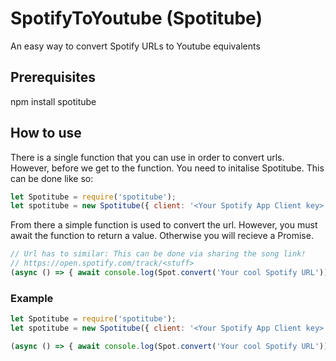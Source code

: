 # SpotifyToYoutube (Spotitube)
An easy way to convert Spotify URLs to Youtube equivalents

## Prerequisites
npm install spotitube

## How to use
There is a single function that you can use in order to convert urls.
However, before we get to the function. You need to initalise Spotitube. This can be done like so:

```js
let Spotitube = require('spotitube');
let spotitube = new Spotitube({ client: '<Your Spotify App Client key>', secret: '<Your Spotify App Secret key>'})
```

From there a simple function is used to convert the url. However, you must await the function to return a value. Otherwise you will recieve a Promise.
```js
// Url has to similar: This can be done via sharing the song link!
// https://open.spotify.com/track/<stuff>
(async () => { await console.log(Spot.convert('Your cool Spotify URL')); })(); // Returns an array of track urls of the Youtube equivalent.
```

### Example
```js
let Spotitube = require('spotitube');
let spotitube = new Spotitube({ client: '<Your Spotify App Client key>', secret: '<Your Spotify App Secret key>'})

(async () => { await console.log(Spot.convert('Your cool Spotify URL')); })();
```